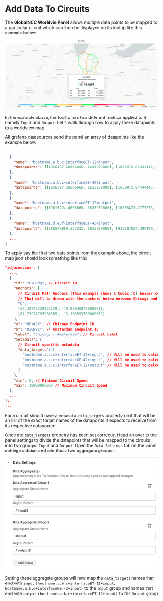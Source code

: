 # Add Data To Circuits

The **GlobalNOC Worldvie Panel** allows multiple data points to be mapped to a particular circuit which can then be displayed on its tooltip like this example below:

![Multiple Data Points Tooltip](../../static/img/tooltip-multiple-data.png)

In the example above, the tooltip has two different metrics applied to it namely `Input` and `Output`. Let's walk through how to apply these datapoints to a worldview map.

All grafana datasources send the panel an array of datapoints like the example below:

```json
[
  {
    "name": "hostname.a.b.c+interfaceET-12+input",
    "datapoints": [[1856397.26666666, 1633959000], [1650972.84444445, 1633958640], [1373735.42222222, 1633958280],…] 
  },
  {
    "name": "hostname.a.b.c+interfaceGE-42+input",
    "datapoints": [[1856397.26666666, 1633959000], [1650972.84444445, 1633958640], [1373735.42222222, 1633958280],…] 
  },
  {
    "name": "hostname.a.b.c+interfaceET-12+output",
    "datapoints": [[19015224.4666666, 1633959000], [16855873.2777778, 1633958640], [15234882.4222223, 1633958280],…] 
  },
  {
    "name": "hostname.d.e.f+interfaceET-45+input",
    "datapoints": [[986576809.333332, 1633959000], [913103824.399999, 1633958640], [890706239.466668, 1633958280],…] 
  },
  ...
]
```

To apply say the first two data points from the example above, the circuit map json should look something like this:

```json
"adjacencies": [
  ...,
  {
    "id": "O2LPdq", // Circuit ID
    "anchors": [
      // Circuit Path Anchors (This example shows a Cubic [C] bezier curve)
      // That will be drawn with the anchors below between Chicago and Amsterdam
      "C",
      [62.42273329229529, -79.98046875000001],
      [67.73918797934685, -13.183593750000002]
    ],
    "a": "8PrAEX", // Chicago Endpoint ID
    "b": "0ZUNVC", // Amsterdam Endpoint ID
    "label": "Chicago - Amsterdam", // Circuit Label
    "metadata": {
      // Circuit specific metadata
      "data_targets": [
        "hostname.a.b.c+interfaceET-12+input", // Will be used to calculate circuit `Input`
        "hostname.a.b.c+interfaceGE-42+input", // Will be used to calculate circuit `Input`
        "hostname.a.b.c+interfaceET-12+output" // Will be used to calculate circuit `Output`
      ] 
    },
    "min": 0, // Minimum Circuit Speed
    "max": 10000000000 // Maximum Circuit Speed
  },
  ...
],
...
```

Each circuit should have a `metadata.data_targets` property on it that will be an list of the exact target names of the datapoints it expects to receive from its respective datasource.

Once the `data_targets` property has been set correctly, Head on over to the panel settings to divide the datapoints that will be mapped to the circuits into two groups: `Input` and `Output`. Open the `Data Settings` tab on the panel settings sidebar and add these two aggregate groups:

![Multiple Data Points Tooltip](../../static/img/data-settings-agg-group.png)

Setting these aggregate groups will now map the `data_targets` names that end with `input` `(hostname.a.b.c+interfaceET-12+input, hostname.a.b.c+interfaceGE-42+input)` to the `Input` group and names that end with `output` `(hostname.a.b.c+interfaceET-12+input)` to the `Output` group
